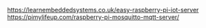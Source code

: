 https://learnembeddedsystems.co.uk/easy-raspberry-pi-iot-server
https://pimylifeup.com/raspberry-pi-mosquitto-mqtt-server/
